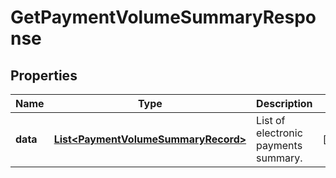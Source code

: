 

# GetPaymentVolumeSummaryResponse


## Properties

| Name | Type | Description | Notes |
|------------ | ------------- | ------------- | -------------|
|**data** | [**List&lt;PaymentVolumeSummaryRecord&gt;**](PaymentVolumeSummaryRecord.md) | List of electronic payments summary.  |  [optional] |



